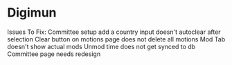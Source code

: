 # Digimun

Issues To Fix:
Committee setup add a country input doesn't autoclear after selection
Clear button on motions page does not delete all motions
Mod Tab doesn't show actual mods
Unmod time does not get synced to db
Committee page needs redesign
